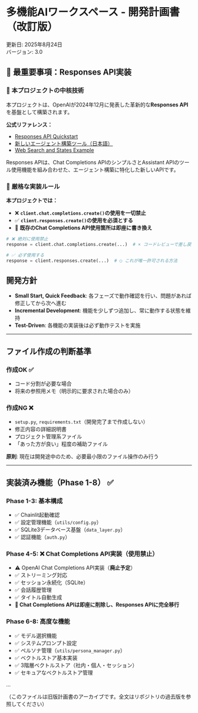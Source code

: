 # 多機能AIワークスペース - 開発計画書（改訂版）

更新日: 2025年8月24日  
バージョン: 3.0  

## 🎯 **最重要事項：Responses API実装**

### 📌 **本プロジェクトの中核技術**
本プロジェクトは、OpenAIが2024年12月に発表した革新的な**Responses API**を基盤として構築されます。

**公式リファレンス：**
- [Responses API Quickstart](https://platform.openai.com/docs/quickstart?api-mode=responses)
- [新しいエージェント構築ツール（日本語）](https://openai.com/ja-JP/index/new-tools-for-building-agents/)
- [Web Search and States Example](https://cookbook.openai.com/examples/responses_api/responses_example)

Responses APIは、Chat Completions APIのシンプルさとAssistant APIのツール使用機能を組み合わせた、エージェント構築に特化した新しいAPIです。

### 🚫 **厳格な実装ルール**

**本プロジェクトでは：**
- ❌ **`client.chat.completions.create()`の使用を一切禁止**
- ✅ **`client.responses.create()`の使用を必須とする**
- 🔄 **既存のChat Completions API使用箇所は即座に書き換え**

```python
# ❌ 絶対に使用禁止
response = client.chat.completions.create(...)  # × コードレビューで差し戻し

# ✅ 必ず使用する
response = client.responses.create(...)  # ○ これが唯一許可される方法
```

## 開発方針
- **Small Start, Quick Feedback**: 各フェーズで動作確認を行い、問題があれば修正してから次へ進む
- **Incremental Development**: 機能を少しずつ追加し、常に動作する状態を維持
- **Test-Driven**: 各機能の実装後は必ず動作テストを実施

---

## ファイル作成の判断基準

### 作成OK ✅
- コード分割が必要な場合
- 将来の参照用メモ（明示的に要求された場合のみ）

### 作成NG ❌
- `setup.py`, `requirements.txt`（開発完了まで作成しない）
- 修正内容の詳細説明書
- プロジェクト管理系ファイル
- 「あった方が良い」程度の補助ファイル

**原則**: 現在は開発途中のため、必要最小限のファイル操作のみ行う

---

## 実装済み機能（Phase 1-8） ✅

### Phase 1-3: 基本構成
- ✅ Chainlit起動確認
- ✅ 設定管理機能（`utils/config.py`）
- ✅ SQLite3データベース基盤（`data_layer.py`）
- ✅ 認証機能（`auth.py`）

### Phase 4-5: ❌ Chat Completions API実装（**使用禁止**）
- ⚠️ OpenAI Chat Completions API実装（**廃止予定**）
- ✅ ストリーミング対応
- ✅ セッション永続化（SQLite）
- ✅ 会話履歴管理
- ✅ タイトル自動生成
- **🔴 Chat Completions APIは即座に削除し、Responses APIに完全移行**

### Phase 6-8: 高度な機能
- ✅ モデル選択機能
- ✅ システムプロンプト設定
- ✅ ペルソナ管理（`utils/persona_manager.py`）
- ✅ ベクトルストア基本実装
- ✅ 3階層ベクトルストア（社内・個人・セッション）
- ✅ セキュアなベクトルストア管理

...

（このファイルは旧版計画書のアーカイブです。全文はリポジトリの過去版を参照してください）
